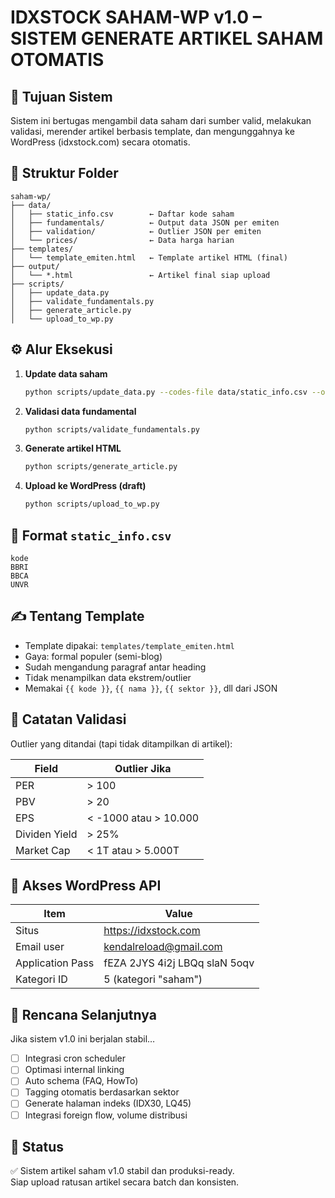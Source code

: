 # IDXSTOCK SAHAM-WP v1.0 – SISTEM GENERATE ARTIKEL SAHAM OTOMATIS

## 🧠 Tujuan Sistem
Sistem ini bertugas mengambil data saham dari sumber valid, melakukan validasi, merender artikel berbasis template, dan mengunggahnya ke WordPress (idxstock.com) secara otomatis.

## 🧱 Struktur Folder

```
saham-wp/
├── data/
│   ├── static_info.csv        ← Daftar kode saham
│   ├── fundamentals/          ← Output data JSON per emiten
│   ├── validation/            ← Outlier JSON per emiten
│   └── prices/                ← Data harga harian
├── templates/
│   └── template_emiten.html   ← Template artikel HTML (final)
├── output/
│   └── *.html                 ← Artikel final siap upload
├── scripts/
│   ├── update_data.py
│   ├── validate_fundamentals.py
│   ├── generate_article.py
│   └── upload_to_wp.py
```

## ⚙️ Alur Eksekusi

1. **Update data saham**
   ```bash
   python scripts/update_data.py --codes-file data/static_info.csv --output-dir data
   ```

2. **Validasi data fundamental**
   ```bash
   python scripts/validate_fundamentals.py
   ```

3. **Generate artikel HTML**
   ```bash
   python scripts/generate_article.py
   ```

4. **Upload ke WordPress (draft)**
   ```bash
   python scripts/upload_to_wp.py
   ```

## 📝 Format `static_info.csv`

```csv
kode
BBRI
BBCA
UNVR
```

## ✍️ Tentang Template

- Template dipakai: `templates/template_emiten.html`
- Gaya: formal populer (semi-blog)
- Sudah mengandung paragraf antar heading
- Tidak menampilkan data ekstrem/outlier
- Memakai `{{ kode }}`, `{{ nama }}`, `{{ sektor }}`, dll dari JSON

## 🔐 Catatan Validasi

Outlier yang ditandai (tapi tidak ditampilkan di artikel):

| Field           | Outlier Jika                          |
|----------------|----------------------------------------|
| PER             | > 100                                  |
| PBV             | > 20                                   |
| EPS             | < -1000 atau > 10.000                 |
| Dividen Yield   | > 25%                                  |
| Market Cap      | < 1T atau > 5.000T                     |

## 🔑 Akses WordPress API

| Item              | Value                              |
|-------------------|------------------------------------|
| Situs             | https://idxstock.com               |
| Email user        | kendalreload@gmail.com             |
| Application Pass  | fEZA 2JYS 4i2j LBQq slaN 5oqv       |
| Kategori ID       | 5 (kategori "saham")               |

## 🔁 Rencana Selanjutnya

Jika sistem v1.0 ini berjalan stabil…

- [ ] Integrasi cron scheduler
- [ ] Optimasi internal linking
- [ ] Auto schema (FAQ, HowTo)
- [ ] Tagging otomatis berdasarkan sektor
- [ ] Generate halaman indeks (IDX30, LQ45)
- [ ] Integrasi foreign flow, volume distribusi

## 🏁 Status
✅ Sistem artikel saham v1.0 stabil dan produksi-ready.  
Siap upload ratusan artikel secara batch dan konsisten.